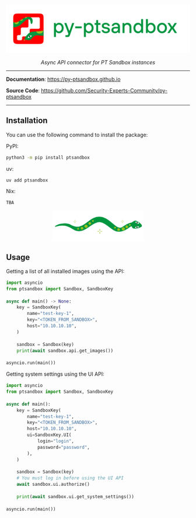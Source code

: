 ![Image](./docs/assets/logo_with_text.svg)

<p align="center">
    <em>Async API connector for PT Sandbox instances</em>
</p>

---

**Documentation**: <a href="https://py-ptsandbox.github.io">https://py-ptsandbox.github.io</a>

**Source Code**: <a href="https://github.com/Security-Experts-Community/py-ptsandbox">https://github.com/Security-Experts-Community/py-ptsandbox</a>

---

## Installation

You can use the following command to install the package:

PyPI:

```sh
python3 -m pip install ptsandbox
```

uv:

```
uv add ptsandbox
```

Nix:

```
TBA
```

<p align="middle">
    <img width="50%" src="./docs/assets/pic_right.svg">
</p>

## Usage

Getting a list of all installed images using the API:

```py
import asyncio
from ptsandbox import Sandbox, SandboxKey

async def main() -> None:
    key = SandboxKey(
        name="test-key-1",
        key="<TOKEN_FROM_SANDBOX>",
        host="10.10.10.10",
    )

    sandbox = Sandbox(key)
    print(await sandbox.api.get_images())

asyncio.run(main())
```

Getting system settings using the UI API:

```py
import asyncio
from ptsandbox import Sandbox, SandboxKey

async def main():
    key = SandboxKey(
        name="test-key-1",
        key="<TOKEN_FROM_SANDBOX>",
        host="10.10.10.10",
        ui=SandboxKey.UI(
            login="login",
            password="password",
        ),
    )

    sandbox = Sandbox(key)
    # You must log in before using the UI API
    await sandbox.ui.authorize()

    print(await sandbox.ui.get_system_settings())

asyncio.run(main())
```
